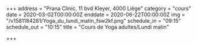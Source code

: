 +++
address = "Prana Clinic, 11 bvd Kleyer, 4000 Liège"
category = "cours"
date = 2020-03-02T00:00:00Z
enddate = 2020-06-22T00:00:00Z
img = "/v1581184281/Yoga_du_lundi_matin_fsw2kf.png"
schedule_in = "09:15"
schedule_out = "10:15"
title = "Cours de Yoga adultes/Lundi matin"

+++
